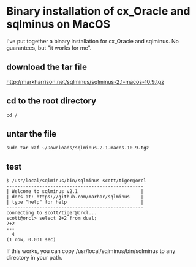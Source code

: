 Binary installation of cx_Oracle and sqlminus on MacOS
======================================================

I've put together a binary installation for cx_Oracle and sqlminus.
No guarantees, but "it works for me".

download the tar file
---------------------

   http://markharrison.net/sqlminus/sqlminus-2.1-macos-10.9.tgz

cd to the root directory
------------------------

    cd /

untar the file
--------------

    sudo tar xzf ~/Downloads/sqlminus-2.1-macos-10.9.tgz

test
----

    $ /usr/local/sqlminus/bin/sqlminus scott/tiger@orcl
    --------------------------------------------------
    | Welcome to sqlminus v2.1                       |
    | docs at: https://github.com/marhar/sqlminus    |
    | type "help" for help                           |
    --------------------------------------------------
    connecting to scott/tiger@orcl...
    scott@orcl> select 2+2 from dual;
    2+2 
    --- 
      4 
    (1 row, 0.031 sec)

If this works, you can copy /usr/local/sqlminus/bin/sqlminus
to any directory in your path.
